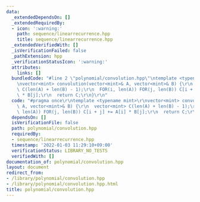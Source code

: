 ```yaml
---
data:
  _extendedDependsOn: []
  _extendedRequiredBy:
  - icon: ':warning:'
    path: sequence/linearrecurrence.hpp
    title: sequence/linearrecurrence.hpp
  _extendedVerifiedWith: []
  _isVerificationFailed: false
  _pathExtension: hpp
  _verificationStatusIcon: ':warning:'
  attributes:
    links: []
  bundledCode: "#line 2 \"polynomial/convolution.hpp\"\ntemplate <typename mint>\r\
    \nvector<mint> convolution(vector<mint>& A, vector<mint>& B) {\r\n  vector<mint>\
    \ C(len(A) + len(B) - 1);\r\n  FOR(i, len(A)) FOR(j, len(B)) C[i + j] += A[i]\
    \ * B[j];\r\n  return C;\r\n}\r\n"
  code: "#pragma once\r\ntemplate <typename mint>\r\nvector<mint> convolution(vector<mint>&\
    \ A, vector<mint>& B) {\r\n  vector<mint> C(len(A) + len(B) - 1);\r\n  FOR(i,\
    \ len(A)) FOR(j, len(B)) C[i + j] += A[i] * B[j];\r\n  return C;\r\n}\r\n"
  dependsOn: []
  isVerificationFile: false
  path: polynomial/convolution.hpp
  requiredBy:
  - sequence/linearrecurrence.hpp
  timestamp: '2022-01-03 11:29:10+09:00'
  verificationStatus: LIBRARY_NO_TESTS
  verifiedWith: []
documentation_of: polynomial/convolution.hpp
layout: document
redirect_from:
- /library/polynomial/convolution.hpp
- /library/polynomial/convolution.hpp.html
title: polynomial/convolution.hpp
---
```

